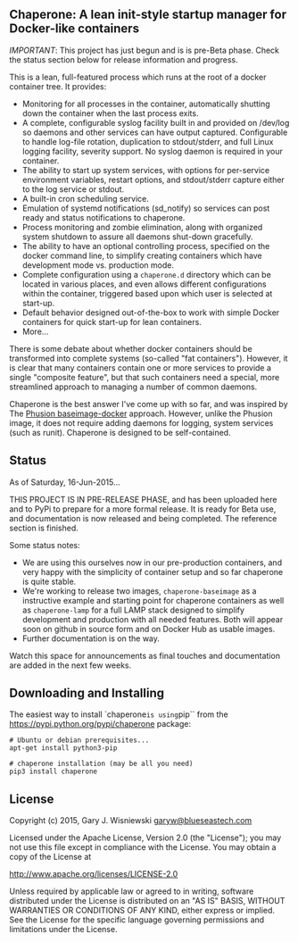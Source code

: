 Chaperone: A lean init-style startup manager for Docker-like containers
-----------------------------------------------------------------------

*IMPORTANT*:  This project has just begun and is is pre-Beta phase.  Check the status section
below for release information and progress.

This is a lean, full-featured process which runs at the root of a docker
container tree.  It provides:

* Monitoring for all processes in the container, automatically shutting down the
  container when the last process exits.
* A complete, configurable syslog facility built in and provided on /dev/log
  so daemons and other services can have output captured.  Configurable
  to handle log-file rotation, duplication to stdout/stderr, and full Linux
  logging facility, severity support.  No syslog daemon is required in your
  container.
* The ability to start up system services, with options for per-service
  environment variables, restart options, and stdout/stderr capture either
  to the log service or stdout.
* A built-in cron scheduling service.
* Emulation of systemd notifications (sd_notify) so services can post
  ready and status notifications to chaperone.
* Process monitoring and zombie elimination, along with organized system
  shutdown to assure all daemons shut-down gracefully.
* The ability to have an optional controlling process, specified on the 
  docker command line, to simplify creating containers which have development
  mode vs. production mode.
* Complete configuration using a ``chaperone.d`` directory which can be located
  in various places, and even allows different configurations
  within the container, triggered based upon which user is selected at start-up.
* Default behavior designed out-of-the-box to work with simple Docker containers
  for quick start-up for lean containers.
* More...

There is some debate about whether docker containers should be transformed into
complete systems (so-called "fat containers").  However, it is clear that many
containers contain one or more services to provide a single "composite feature",
but that such containers need a special, more streamlined approach to managing
a number of common daemons.  

Chaperone is the best answer I've come up with so far, and was inspired by
The [Phusion baseimage-docker](http://phusion.github.io/baseimage-docker/) approach.
However, unlike the Phusion image, it does not require adding daemons for logging,
system services (such as runit).  Chaperone is designed to be self-contained.

Status
------

As of Saturday, 16-Jun-2015...

THIS PROJECT IS IN PRE-RELEASE PHASE, and has been uploaded here and to PyPi to
prepare for a more formal release.  It is ready for Beta use, and documentation
is now released and being completed.  The reference section is finished.

Some status notes:

* We are using this ourselves now in our pre-production containers, and very
  happy with the simplicity of container setup and so far chaperone is quite
  stable.
* We're working to release two images, ``chaperone-baseimage`` as a instructive
  example and starting point for chaperone containers as well as ``chaperone-lamp``
  for a full LAMP stack designed to simplify development and production with
  all needed features. Both will appear soon on github in source form and on
  Docker Hub as usable images.
* Further documentation is on the way.

Watch this space for announcements as final touches and documentation
are added in the next few weeks.

Downloading and Installing
--------------------------

The easiest way to install `chaperone`` is using ``pip`` from the https://pypi.python.org/pypi/chaperone package:

    # Ubuntu or debian prerequisites...
    apt-get install python3-pip

    # chaperone installation (may be all you need)
    pip3 install chaperone

License
-------

Copyright (c) 2015, Gary J. Wisniewski <garyw@blueseastech.com>

Licensed under the Apache License, Version 2.0 (the "License");
you may not use this file except in compliance with the License.
You may obtain a copy of the License at

   http://www.apache.org/licenses/LICENSE-2.0

Unless required by applicable law or agreed to in writing, software
distributed under the License is distributed on an "AS IS" BASIS,
WITHOUT WARRANTIES OR CONDITIONS OF ANY KIND, either express or implied.
See the License for the specific language governing permissions and
limitations under the License.

